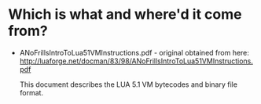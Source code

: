 # Which is what and where'd it come from?

- ANoFrillsIntroToLua51VMInstructions.pdf - original obtained from here: http://luaforge.net/docman/83/98/ANoFrillsIntroToLua51VMInstructions.pdf

  This document describes the LUA 5.1 VM bytecodes and binary file format.

 